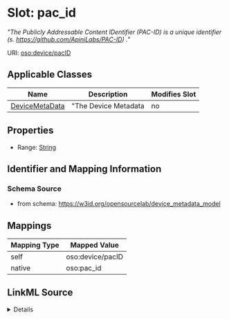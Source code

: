 

# Slot: pac_id


_"The Publicly Addressable Content IDentifier (PAC-ID) is a unique identifier (s. https://github.com/ApiniLabs/PAC-ID) ."_





URI: [oso:device/pacID](http://w3id.org/oso/device/pacID)



<!-- no inheritance hierarchy -->





## Applicable Classes

| Name | Description | Modifies Slot |
| --- | --- | --- |
| [DeviceMetaData](DeviceMetaData.md) | "The Device Metadata |  no  |







## Properties

* Range: [String](String.md)





## Identifier and Mapping Information







### Schema Source


* from schema: https://w3id.org/opensourcelab/device_metadata_model




## Mappings

| Mapping Type | Mapped Value |
| ---  | ---  |
| self | oso:device/pacID |
| native | oso:pac_id |




## LinkML Source

<details>
```yaml
name: pac_id
description: '"The Publicly Addressable Content IDentifier (PAC-ID) is a unique identifier
  (s. https://github.com/ApiniLabs/PAC-ID) ."'
from_schema: https://w3id.org/opensourcelab/device_metadata_model
rank: 1000
slot_uri: oso:device/pacID
alias: pac_id
domain_of:
- DeviceMetaData
range: string
required: false

```
</details>
